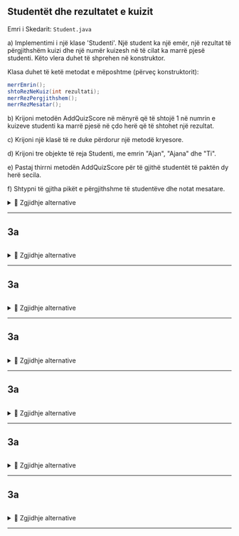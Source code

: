 ## Studentët dhe rezultatet e kuizit

Emri i Skedarit: `Student.java`

a) Implementimi i një klase 'Studenti'. Një student ka një emër, një rezultat të përgjithshëm kuizi dhe një numër kuizesh në të cilat ka marrë pjesë studenti. Këto vlera duhet të shprehen në konstruktor.

Klasa duhet të ketë metodat e mëposhtme (përveç konstruktorit):

```java
merrEmrin();
shtoRezNeKuiz(int rezultati);
merrRezPergjithshem();
merrRezMesatar();
```
b) Krijoni metodën AddQuizScore në mënyrë që të shtojë 1 në numrin e kuizeve studenti ka marrë pjesë në çdo herë që të shtohet një rezultat.

c) Krijoni një klasë të re duke përdorur një metodë kryesore.

d) Krijoni tre objekte të reja Studenti, me emrin "Ajan", "Ajana" dhe "Ti".

e) Pastaj thirrni metodën AddQuizScore për të gjithë studentët të paktën dy herë secila.

f) Shtypni të gjitha pikët e përgjithshme të studentëve dhe notat mesatare.

<details><summary>💾 Zgjidhje alternative </summary>
<p>
    
```java
a-b)
class Student{
  private String emri;
  private int rezulltatiIKuizit;
  private int nrIKuizeve;

  public Student(String emri, int rezIKuizit, int nrIKuizeve){
    this.emri = emri;
    this.rezIKuizit = rezIKuizit;
    this.nrIKuizeve = nrIKuizeve;
  }

  public String merrEmrin(){
    return emri;
  }

  public void shtoRezNeKuiz(int rezultati){
    rezulltatiIKuizit += rezultati;
    nrIKuizeve++;
  }

  public int merrRezPergjithshem(){
    return rezulltatiIKuizit;
  }

  public int merrRezMesatar(){
    return rezulltatiIKuizit/nrIKuizeve;
  }
}

c-f)
class RezulltatiIKuizit{
  public static void main(String[] args) {
    Student ajan = new Student("Ajan", 234, 79);
    Student ajana = new Student("Ajana", 34, 1);
    Student ti = new Student("Ti", 46325, 358);

    for(int i = 0; i < 3; i++){
      ajan.shtoRezNeKuiz((i + 1) * 2);
      ajana.shtoRezNeKuiz((i + 1) * 3);
      ti.shtoRezNeKuiz(i + 1);
    }

    shfaqStudent(ajan);
    shfaqStudent(ajana);
    shfaqStudent(ti);
  }

  // krijon një metodë për shfaqje(shtypje) për të lëshuar të njëjtin kod
  // disa herë
  public static void shfaqStudent(Student student){
    System.out.println("--------------");
    System.out.println(student.merrEmrin());
    System.out.println("Rezultati i Përgjithshëm: " + student.merrRezPergjithshem());
    System.out.println("Rezultati mesatar: "  + student.hentGjennomsnitteligScore());
  }
}

```

</p>
</details>

***

## 3a

```java

```
<details><summary>💾 Zgjidhje alternative </summary>
<p>
    
```java

```

</p>
</details>

***

## 3a

```java

```
<details><summary>💾 Zgjidhje alternative </summary>
<p>
    
```java

```

</p>
</details>

***

## 3a

```java

```
<details><summary>💾 Zgjidhje alternative </summary>
<p>
    
```java

```

</p>
</details>

***

## 3a

```java

```
<details><summary>💾 Zgjidhje alternative </summary>
<p>
    
```java

```

</p>
</details>

***

## 3a

```java

```
<details><summary>💾 Zgjidhje alternative </summary>
<p>
    
```java

```

</p>
</details>

***

## 3a

```java

```
<details><summary>💾 Zgjidhje alternative </summary>
<p>
    
```java

```

</p>
</details>

***
